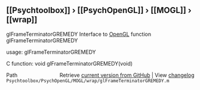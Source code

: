 ## [[Psychtoolbox]] &#8250; [[PsychOpenGL]] &#8250; [[MOGL]] &#8250; [[wrap]]

glFrameTerminatorGREMEDY  Interface to [OpenGL](OpenGL) function glFrameTerminatorGREMEDY  
  
usage:  glFrameTerminatorGREMEDY  
  
C function:  void glFrameTerminatorGREMEDY(void)  




<div class="code_header" style="text-align:right;">
  <span style="float:left;">Path&nbsp;&nbsp;</span> <span class="counter">Retrieve <a href=
  "https://raw.github.com/Psychtoolbox-3/Psychtoolbox-3/beta/Psychtoolbox/PsychOpenGL/MOGL/wrap/glFrameTerminatorGREMEDY.m">current version from GitHub</a> | View <a href=
  "https://github.com/Psychtoolbox-3/Psychtoolbox-3/commits/beta/Psychtoolbox/PsychOpenGL/MOGL/wrap/glFrameTerminatorGREMEDY.m">changelog</a></span>
</div>
<div class="code">
  <code>Psychtoolbox/PsychOpenGL/MOGL/wrap/glFrameTerminatorGREMEDY.m</code>
</div>

